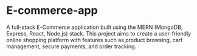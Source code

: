 # E-commerce-app
A full-stack E-Commerce application built using the MERN (MongoDB, Express, React, Node.js) stack. This project aims to create a user-friendly online shopping platform with features such as product browsing, cart management, secure payments, and order tracking.
